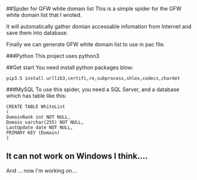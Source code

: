 ##Spider for GFW white domain list
This is a simple spider for the GFW white domain list that I wroted.

It will automatically gather domian accessable infomation from Internet and save them into database.

Finally we can generate GFW white domain list to use in pac file.

###Python
This project uses python3

##Get start
You need install python packages blow:
    
    pip3.5 install urllib3,certifi,re,subprocess,shlex,codecs,chardet
    
###MySQL
To use this spider, you need a SQL Server, and a database which has table like this:

    CREATE TABLE WhiteList
    (
    DomainRank int NOT NULL,
    Domain varchar(255) NOT NULL,
    LastUpdate date NOT NULL,
    PRIMARY KEY (Domain)
    )

It can not work on Windows I think....
---
And ... now I'm working on...